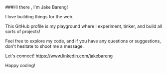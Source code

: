 ###Hi there , I'm Jake Bareng!

I love building things for the web.

This GitHub profile is my playground where I experiment, tinker, and build all sorts of projects!

Feel free to explore my code, and if you have any questions or suggestions, don't hesitate to shoot me a message.

Let's connect!
https://www.linkedin.com/jakebareng

Happy coding!
